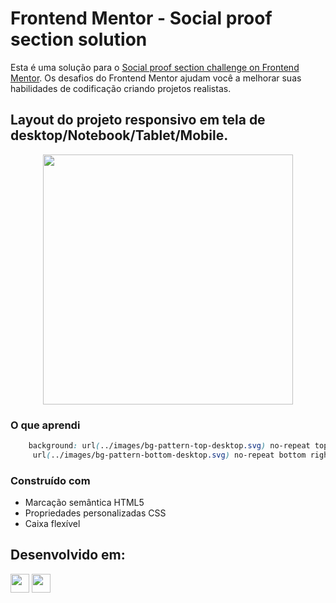 # Frontend Mentor - Social proof section solution

Esta é uma solução para o [Social proof section challenge on Frontend Mentor](https://www.frontendmentor.io/challenges/social-proof-section-6e0qTv_bA). 
Os desafios do Frontend Mentor ajudam você a melhorar suas habilidades de codificação criando projetos realistas.

## Layout do projeto responsivo em tela de desktop/Notebook/Tablet/Mobile.

<div align="center">
  <img src="https://github.com/HumbertoFox/repository/assets/126817628/71760198-9003-4e3d-85d4-166bcf097cbe" width="400px"/>
</div>

### O que aprendi

```css
    background: url(../images/bg-pattern-top-desktop.svg) no-repeat top left,
     url(../images/bg-pattern-bottom-desktop.svg) no-repeat bottom right;
```

### Construído com

- Marcação semântica HTML5
- Propriedades personalizadas CSS
- Caixa flexível
## Desenvolvido em:

<div>
  <img src="https://cdn.jsdelivr.net/gh/devicons/devicon/icons/html5/html5-original.svg" width="30px"/>
  <img src="https://cdn.jsdelivr.net/gh/devicons/devicon/icons/css3/css3-original.svg" width="30px"/>
</div>
